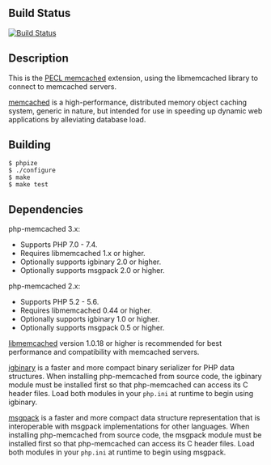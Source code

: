 Build Status
------------
[![Build Status](https://travis-ci.org/php-memcached-dev/php-memcached.png)](https://travis-ci.org/php-memcached-dev/php-memcached)

Description
-----------
This is the [PECL memcached](https://pecl.php.net/package/memcached) extension,
using the libmemcached library to connect to memcached servers.

[memcached](https://memcached.org) is a high-performance, distributed memory
object caching system, generic in nature, but intended for use in speeding up
dynamic web applications by alleviating database load.

Building
--------

    $ phpize
    $ ./configure
    $ make
    $ make test

Dependencies
------------

php-memcached 3.x:
* Supports PHP 7.0 - 7.4.
* Requires libmemcached 1.x or higher.
* Optionally supports igbinary 2.0 or higher.
* Optionally supports msgpack 2.0 or higher.

php-memcached 2.x:
* Supports PHP 5.2 - 5.6.
* Requires libmemcached 0.44 or higher.
* Optionally supports igbinary 1.0 or higher.
* Optionally supports msgpack 0.5 or higher.

[libmemcached](http://libmemcached.org/libMemcached.html) version 1.0.18 or
higher is recommended for best performance and compatibility with memcached
servers.

[igbinary](https://github.com/igbinary/igbinary) is a faster and more compact
binary serializer for PHP data structures. When installing php-memcached from
source code, the igbinary module must be installed first so that php-memcached
can access its C header files. Load both modules in your `php.ini` at runtime
to begin using igbinary.

[msgpack](https://msgpack.org) is a faster and more compact data structure
representation that is interoperable with msgpack implementations for other
languages. When installing php-memcached from source code, the msgpack module
must be installed first so that php-memcached can access its C header files.
Load both modules in your `php.ini` at runtime to begin using msgpack.
